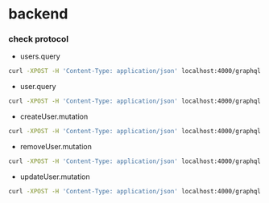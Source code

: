 # backend

### check protocol

- users.query

```sh
curl -XPOST -H 'Content-Type: application/json' localhost:4000/graphql -d '{ "query": "query { users { id, username }}"}'
```

- user.query

```sh
curl -XPOST -H 'Content-Type: application/json' localhost:4000/graphql -d '{ "query": "query { user(id: 1) { id, username }}"}'
```

- createUser.mutation

```sh
curl -XPOST -H 'Content-Type: application/json' localhost:4000/graphql -d '{ "query": "mutation { createUser(username: \"test\") { id, username }}"}'
```

- removeUser.mutation

```sh
curl -XPOST -H 'Content-Type: application/json' localhost:4000/graphql -d '{ "query": "mutation { removeUser(id: 1) { success }}"}'
```

- updateUser.mutation

```sh
curl -XPOST -H 'Content-Type: application/json' localhost:4000/graphql -d '{ "query": "mutation { updateUser(user: { id: 2, username: \"test\" }) { id, username }}"}'
```
